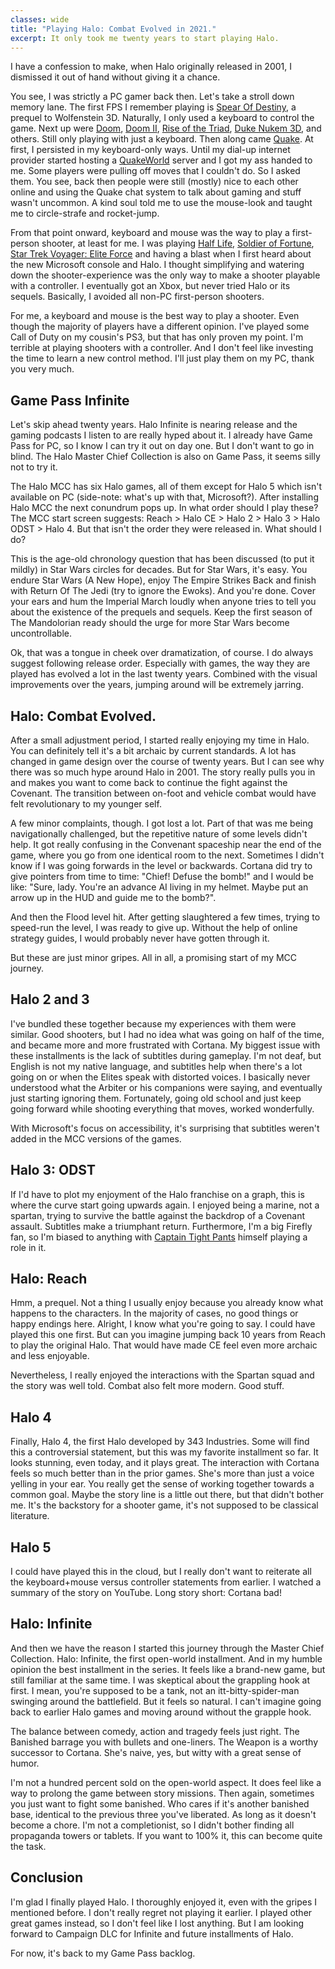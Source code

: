 ```yaml
---
classes: wide
title: "Playing Halo: Combat Evolved in 2021."
excerpt: It only took me twenty years to start playing Halo.
---
```


I have a confession to make, when Halo originally released in 2001, I dismissed it out of hand without giving it a chance.

You see, I was strictly a PC gamer back then. Let's take a stroll down memory lane. The first FPS I remember playing is [Spear Of Destiny](https://en.wikipedia.org/wiki/Wolfenstein_3D), a prequel to Wolfenstein 3D. Naturally, I only used a keyboard to control the game. Next up were [Doom](https://en.wikipedia.org/wiki/Doom_(1993_video_game)), [Doom II](https://en.wikipedia.org/wiki/Doom_II), [Rise of the Triad](https://en.wikipedia.org/wiki/Rise_of_the_Triad), [Duke Nukem 3D](https://en.wikipedia.org/wiki/Duke_Nukem_3D), and others. Still only playing with just a keyboard. Then along came [Quake](https://en.wikipedia.org/wiki/Quake_(video_game)). At first, I persisted in my keyboard-only ways. Until my dial-up internet provider started hosting a [QuakeWorld](https://quake.fandom.com/wiki/QuakeWorld) server and I got my ass handed to me. Some players were pulling off moves that I couldn't do. So I asked them. You see, back then people were still (mostly) nice to each other online and using the Quake chat system to talk about gaming and stuff wasn't uncommon. A kind soul told me to use the mouse-look and taught me to circle-strafe and rocket-jump.

From that point onward, keyboard and mouse was the way to play a first-person shooter, at least for me. I was playing [Half Life](https://en.wikipedia.org/wiki/Half-Life_(video_game)), [Soldier of Fortune](https://en.wikipedia.org/wiki/Soldier_of_Fortune_(video_game)), [Star Trek Voyager: Elite Force](https://en.wikipedia.org/wiki/Star_Trek:_Voyager_%E2%80%93_Elite_Force) and having a blast when I first heard about the new Microsoft console and Halo. I thought simplifying and watering down the shooter-experience was the only way to make a shooter playable with a controller. I eventually got an Xbox, but never tried Halo or its sequels. Basically, I avoided all non-PC first-person shooters.

For me, a keyboard and mouse is the best way to play a shooter. Even though the majority of players have a different opinion. I've played some Call of Duty on my cousin's PS3, but that has only proven my point. I'm terrible at playing shooters with a controller. And I don't feel like investing the time to learn a new control method. I'll just play them on my PC, thank you very much.

## Game Pass Infinite
Let's skip ahead twenty years. Halo Infinite is nearing release and the gaming podcasts I listen to are really hyped about it. I already have Game Pass for PC, so I know I can try it out on day one. But I don't want to go in blind. The Halo Master Chief Collection is also on Game Pass, it seems silly not to try it.

The Halo MCC has six Halo games, all of them except for Halo 5 which isn't available on PC (side-note: what's up with that, Microsoft?). After installing Halo MCC the next conundrum pops up. In what order should I play these? The MCC start screen suggests: Reach > Halo CE > Halo 2 > Halo 3 > Halo ODST > Halo 4. But that isn't the order they were released in. What should I do?

This is the age-old chronology question that has been discussed (to put it mildly) in Star Wars circles for decades. But for Star Wars, it's easy. You endure Star Wars (A New Hope), enjoy The Empire Strikes Back and finish with Return Of The Jedi (try to ignore the Ewoks). And you're done. Cover your ears and hum the Imperial March loudly when anyone tries to tell you about the existence of the prequels and sequels. Keep the first season of The Mandolorian ready should the urge for more Star Wars become uncontrollable.

Ok, that was a tongue in cheek over dramatization, of course. I do always suggest following release order. Especially with games, the way they are played has evolved a lot in the last twenty years. Combined with the visual improvements over the years, jumping around will be extremely jarring.

## Halo: Combat Evolved.
After a small adjustment period, I started really enjoying my time in Halo. You can definitely tell it's a bit archaic by current standards. A lot has changed in game design over the course of twenty years. But I can see why there was so much hype around Halo in 2001. The story really pulls you in and makes you want to come back to continue the fight against the Covenant. The transition between on-foot and vehicle combat would have felt revolutionary to my younger self.

A few minor complaints, though. I got lost a lot. Part of that was me being navigationally challenged, but the repetitive nature of some levels didn't help. It got really confusing in the Convenant spaceship near the end of the game, where you go from one identical room to the next. Sometimes I didn't know if I was going forwards in the level or backwards. Cortana did try to give pointers from time to time: "Chief! Defuse the bomb!" and I would be like: "Sure, lady. You're an advance AI living in my helmet. Maybe put an arrow up in the HUD and guide me to the bomb?".

And then the Flood level hit. After getting slaughtered a few times, trying to speed-run the level, I was ready to give up. Without the help of online strategy guides, I would probably never have gotten through it.

But these are just minor gripes. All in all, a promising start of my MCC journey.

## Halo 2 and 3
I've bundled these together because my experiences with them were similar. Good shooters, but I had no idea what was going on half of the time, and became more and more frustrated with Cortana. My biggest issue with these installments is the lack of subtitles during gameplay. I'm not deaf, but English is not my native language, and subtitles help when there's a lot going on or when the Elites speak with distorted voices. I basically never understood what the Arbiter or his companions were saying, and eventually just starting ignoring them. Fortunately, going old school and just keep going forward while shooting everything that moves, worked wonderfully.

With Microsoft's focus on accessibility, it's surprising that subtitles weren't added in the MCC versions of the games.

## Halo 3: ODST
If I'd have to plot my enjoyment of the Halo franchise on a graph, this is where the curve start going upwards again. I enjoyed being a marine, not a spartan, trying to survive the battle against the backdrop of a Covenant assault. Subtitles make a triumphant return. Furthermore, I'm a big Firefly fan, so I'm biased to anything with [Captain Tight Pants](https://www.urbandictionary.com/define.php?term=Captain+Tight+Pants) himself playing a role in it.

## Halo: Reach
Hmm, a prequel. Not a thing I usually enjoy because you already know what happens to the characters. In the majority of cases, no good things or happy endings here. Alright, I know what you're going to say. I could have played this one first. But can you imagine jumping back 10 years from Reach to play the original Halo. That would have made CE feel even more archaic and less enjoyable.

Nevertheless, I really enjoyed the interactions with the Spartan squad and the story was well told. Combat also felt more modern. Good stuff.

## Halo 4
Finally, Halo 4, the first Halo developed by 343 Industries. Some will find this a controversial statement, but this was my favorite installment so far. It looks stunning, even today, and it plays great. The interaction with Cortana feels so much better than in the prior games. She's more than just a voice yelling in your ear. You really get the sense of working together towards a common goal. Maybe the story line is a little out there, but that didn't bother me. It's the backstory for a shooter game, it's not supposed to be classical literature.

## Halo 5
I could have played this in the cloud, but I really don't want to reiterate all the keyboard+mouse versus controller statements from earlier. I watched a summary of the story on YouTube. Long story short: Cortana bad!

## Halo: Infinite
And then we have the reason I started this journey through the Master Chief Collection. Halo: Infinite, the first open-world installment. And in my humble opinion the best installment in the series. It feels like a brand-new game, but still familiar at the same time. I was skeptical about the grappling hook at first. I mean, you're supposed to be a tank, not an itt-bitty-spider-man swinging around the battlefield. But it feels so natural. I can't imagine going back to earlier Halo games and moving around without the grapple hook.

The balance between comedy, action and tragedy feels just right. The Banished barrage you with bullets and one-liners. The Weapon is a worthy successor to Cortana. She's naive, yes, but witty with a great sense of humor. 

I'm not a hundred percent sold on the open-world aspect. It does feel like a way to prolong the game between story missions. Then again, sometimes you just want to fight some banished. Who cares if it's another banished base, identical to the previous three you've liberated. As long as it doesn't become a chore. I'm not a completionist, so I didn't bother finding all propaganda towers or tablets. If you want to 100% it, this can become quite the task.

## Conclusion
I'm glad I finally played Halo. I thoroughly enjoyed it, even with the gripes I mentioned before. I don't really regret not playing it earlier. I played other great games instead, so I don't feel like I lost anything. But I am looking forward to Campaign DLC for Infinite and future installments of Halo.

For now, it's back to my Game Pass backlog. 
